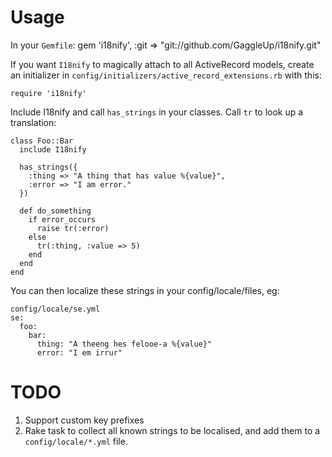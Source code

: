 Usage
======

In your `Gemfile`:
    gem 'i18nify', :git => "git://github.com/GaggleUp/i18nify.git"

If you want `I18nify` to magically attach to all ActiveRecord models, create
an initializer in `config/initializers/active_record_extensions.rb` with this:

    require 'i18nify'

Include I18nify and call `has_strings` in your classes. Call `tr` to look up a translation:

    class Foo::Bar
      include I18nify

      has_strings({
        :thing => "A thing that has value %{value}",
        :error => "I am error."
      })

      def do_something
        if error_occurs
          raise tr(:error)
        else
          tr(:thing, :value => 5)
        end
      end
    end

You can then localize these strings in your config/locale/files, eg:

    config/locale/se.yml
    se:
      foo:
        bar:
          thing: "A theeng hes felooe-a %{value}"
          error: "I em irrur"

TODO
====

1. Support custom key prefixes
1. Rake task to collect all known strings to be localised, and add them to a `config/locale/*.yml` file.
